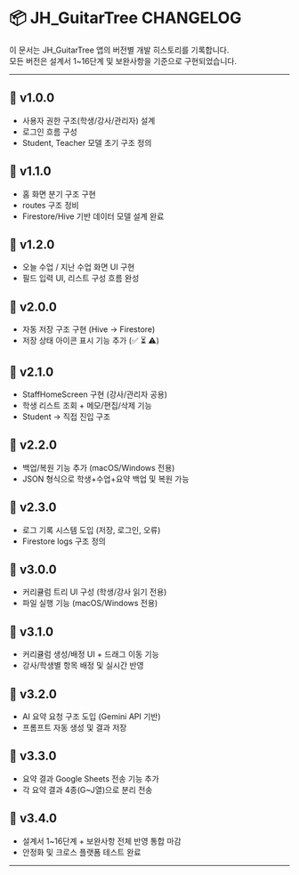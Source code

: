 
# 📦 JH_GuitarTree CHANGELOG

이 문서는 JH_GuitarTree 앱의 버전별 개발 히스토리를 기록합니다.  
모든 버전은 설계서 1~16단계 및 보완사항을 기준으로 구현되었습니다.

---

## 🔖 v1.0.0
- 사용자 권한 구조(학생/강사/관리자) 설계
- 로그인 흐름 구성
- Student, Teacher 모델 초기 구조 정의

## 🔖 v1.1.0
- 홈 화면 분기 구조 구현
- routes 구조 정비
- Firestore/Hive 기반 데이터 모델 설계 완료

## 🔖 v1.2.0
- 오늘 수업 / 지난 수업 화면 UI 구현
- 필드 입력 UI, 리스트 구성 흐름 완성

## 🔖 v2.0.0
- 자동 저장 구조 구현 (Hive → Firestore)
- 저장 상태 아이콘 표시 기능 추가 (✅ ⏳ ⚠️)

## 🔖 v2.1.0
- StaffHomeScreen 구현 (강사/관리자 공용)
- 학생 리스트 조회 + 메모/편집/삭제 기능
- Student → 직접 진입 구조

## 🔖 v2.2.0
- 백업/복원 기능 추가 (macOS/Windows 전용)
- JSON 형식으로 학생+수업+요약 백업 및 복원 가능

## 🔖 v2.3.0
- 로그 기록 시스템 도입 (저장, 로그인, 오류)
- Firestore logs 구조 정의

## 🔖 v3.0.0
- 커리큘럼 트리 UI 구성 (학생/강사 읽기 전용)
- 파일 실행 기능 (macOS/Windows 전용)

## 🔖 v3.1.0
- 커리큘럼 생성/배정 UI + 드래그 이동 기능
- 강사/학생별 항목 배정 및 실시간 반영

## 🔖 v3.2.0
- AI 요약 요청 구조 도입 (Gemini API 기반)
- 프롬프트 자동 생성 및 결과 저장

## 🔖 v3.3.0
- 요약 결과 Google Sheets 전송 기능 추가
- 각 요약 결과 4종(G~J열)으로 분리 전송

## 🔖 v3.4.0
- 설계서 1~16단계 + 보완사항 전체 반영 통합 마감
- 안정화 및 크로스 플랫폼 테스트 완료

---
